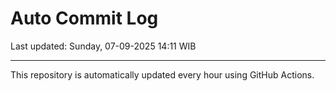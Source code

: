 # Auto Commit Log

Last updated: Sunday, 07-09-2025 14:11 WIB

---

This repository is automatically updated every hour using GitHub Actions.
